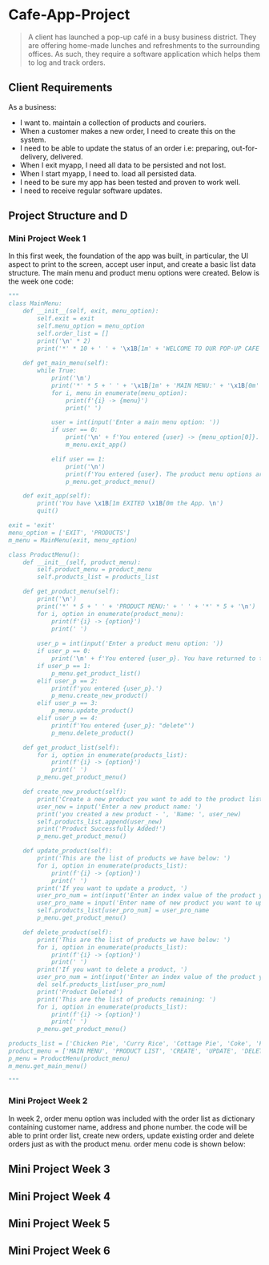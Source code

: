 # Cafe-App-Project

> A client has launched a pop-up café in a busy business district. They are offering home-made lunches and refreshments to the surrounding offices. As such, they require a software application which helps them to log and track orders.

## Client Requirements

As a business:
- I want to. maintain a collection of products and couriers.
- When a customer makes a new order, I need to create this on the system.
- I need to be able to update the status of an order i.e: preparing, out-for-delivery, delivered.
- When I exit myapp, I need all data to be persisted and not lost.
- When I start myapp, I need to. load all persisted data.
- I need  to be sure my app has been tested and proven to work well.
- I need  to receive regular software updates.

## Project Structure and D


### Mini Project Week 1

In this first week, the foundation of the app was built, in particular, the UI aspect to print to the screen, accept user input, and create a basic list data structure. The main menu and product menu options were created. Below is the week one code:

```python
"""
class MainMenu:
    def __init__(self, exit, menu_option):
        self.exit = exit
        self.menu_option = menu_option
        self.order_list = []
        print('\n' * 2)
        print('*' * 10 + ' ' + '\x1B[1m' + 'WELCOME TO OUR POP-UP CAFE APP!' + '\x1B[0m' + ' ' + '*' * 10)
        
    def get_main_menu(self):
        while True:
            print('\n')
            print('*' * 5 + ' ' + '\x1B[1m' + 'MAIN MENU:' + '\x1B[0m' + ' ' + '*' * 5 + '\n')
            for i, menu in enumerate(menu_option):
                print(f'{i} -> {menu}')
                print(' ')

            user = int(input('Enter a main menu option: '))
            if user == 0:
                print('\n' + f'You entered {user} -> {menu_option[0]}. \n')
                m_menu.exit_app()

            elif user == 1:
                print('\n')
                print(f'You entered {user}. The product menu options are: ')
                p_menu.get_product_menu()

    def exit_app(self):
        print('You have \x1B[1m EXITED \x1B[0m the App. \n')
        quit()

exit = 'exit'
menu_option = ['EXIT', 'PRODUCTS']
m_menu = MainMenu(exit, menu_option)

class ProductMenu():
    def __init__(self, product_menu):
        self.product_menu = product_menu
        self.products_list = products_list

    def get_product_menu(self):
        print('\n')
        print('*' * 5 + ' ' + 'PRODUCT MENU:' + ' ' + '*' * 5 + '\n')
        for i, option in enumerate(product_menu):
            print(f'{i} -> {option}')
            print(' ') 
        
        user_p = int(input('Enter a product menu option: '))
        if user_p == 0:
            print('\n' + f'You entered {user_p}. You have returned to the main menu!')
        if user_p == 1:
            p_menu.get_product_list()
        elif user_p == 2:
            print(f'you entered {user_p}.')
            p_menu.create_new_product()
        elif user_p == 3:
            p_menu.update_product()
        elif user_p == 4:
            print(f'You entered {user_p}: "delete"')
            p_menu.delete_product()

    def get_product_list(self):
        for i, option in enumerate(products_list):
            print(f'{i} -> {option}')
            print(' ')
        p_menu.get_product_menu()

    def create_new_product(self):
        print('Create a new product you want to add to the product list...')
        user_new = input('Enter a new product name: ')    
        print('you created a new product - ', 'Name: ', user_new)
        self.products_list.append(user_new)
        print('Product Successfully Added!')
        p_menu.get_product_menu()

    def update_product(self):
        print('This are the list of products we have below: ')
        for i, option in enumerate(products_list):
            print(f'{i} -> {option}')
            print(' ')
        print('If you want to update a product, ')
        user_pro_num = int(input('Enter an index value of the product you want to update: '))
        user_pro_name = input('Enter name of new product you want to update: ')      
        self.products_list[user_pro_num] = user_pro_name
        p_menu.get_product_menu()

    def delete_product(self):
        print('This are the list of products we have below: ')
        for i, option in enumerate(products_list):
            print(f'{i} -> {option}')
            print(' ')
        print('If you want to delete a product, ')
        user_pro_num = int(input('Enter an index value of the product you want to update: '))
        del self.products_list[user_pro_num]
        print('Product Deleted')
        print('This are the list of products remaining: ')
        for i, option in enumerate(products_list):
            print(f'{i} -> {option}')
            print(' ')
        p_menu.get_product_menu()

products_list = ['Chicken Pie', 'Curry Rice', 'Cottage Pie', 'Coke', 'Fanta']
product_menu = ['MAIN MENU', 'PRODUCT LIST', 'CREATE', 'UPDATE', 'DELETE']
p_menu = ProductMenu(product_menu)
m_menu.get_main_menu()

"""
```


### Mini Project Week 2
In week 2, order menu option was included with the order list as dictionary containing customer name, address and phone number. the code will be able to print order list, create new orders, update existing order and delete orders just as with the product menu. order menu code is shown below:

## Mini Project Week 3

## Mini Project Week 4

## Mini Project Week 5

## Mini Project Week 6
